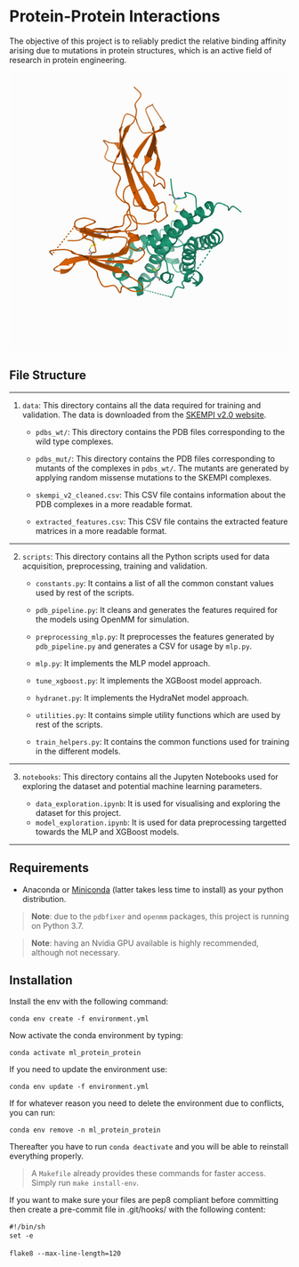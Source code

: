 # Protein-Protein Interactions

The objective of this project is to reliably predict the relative binding affinity arising due to mutations in protein structures, which is an active field of research in protein engineering.

![protein_image](data/1a22_complex.jpeg)

## File Structure

* * * * * * * * * 

1. `data`: This directory contains all the data required for training and validation. The data is downloaded from the [SKEMPI v2.0 website](https://life.bsc.es/pid/skempi2/).

    - `pdbs_wt/`: This directory contains the PDB files corresponding to the wild type complexes.

    - `pdbs_mut/`: This directory contains the PDB files corresponding to mutants of the complexes in `pdbs_wt/`. The mutants are generated by applying random missense mutations to the SKEMPI complexes.

    - `skempi_v2_cleaned.csv`: This CSV file contains information about the PDB complexes in a more readable format.

    - `extracted_features.csv`: This CSV file contains the extracted feature matrices in a more readable format.

* * * * * * * * * 

2. `scripts`: This directory contains all the Python scripts used for data acquisition, preprocessing, training and validation. 

    - `constants.py`: It contains a list of all the common constant values used by rest of the scripts.

    - `pdb_pipeline.py`: It cleans and generates the features required for the models using OpenMM for simulation.

    - `preprocessing_mlp.py`: It preprocesses the features generated by `pdb_pipeline.py` and generates a CSV for usage by `mlp.py`.

    - `mlp.py`: It implements the MLP model approach.

    - `tune_xgboost.py`: It implements the XGBoost model approach.

    - `hydranet.py`: It implements the HydraNet model approach.

    - `utilities.py`: It contains simple utility functions which are used by rest of the scripts.

    - `train_helpers.py`: It contains the common functions used for training in the different models.

* * * * * * * * * 

3. `notebooks`: This directory contains all the Jupyten Notebooks used for exploring the dataset and potential machine learning parameters. 

    - `data_exploration.ipynb`: It is used for visualising and exploring the dataset for this project.
    - `model_exploration.ipynb`: It is used for data preprocessing targetted towards the MLP and XGBoost models.  

* * * * * * * * * 

## Requirements

* Anaconda or [Miniconda](https://docs.conda.io/en/latest/miniconda.html) (latter takes less time to install) as your python distribution.

> **Note**: due to the `pdbfixer` and `openmm` packages, this project is running on Python 3.7.

> **Note**: having an Nvidia GPU available is highly recommended, although not necessary.

## Installation

Install the env with the following command:
```
conda env create -f environment.yml
```

Now activate the conda environment by typing:
```
conda activate ml_protein_protein
```

If you need to update the environment use:
```
conda env update -f environment.yml
```

If for whatever reason you need to delete the environment due to conflicts, you can run:
```
conda env remove -n ml_protein_protein
```

Thereafter you have to run `conda deactivate` and you will be able to reinstall everything properly. 

> A `Makefile` already provides these commands for faster access. Simply run `make install-env`.

If you want to make sure your files are pep8 compliant before committing then create a pre-commit file in .git/hooks/
with the following content:
```
#!/bin/sh
set -e

flake8 --max-line-length=120
```
